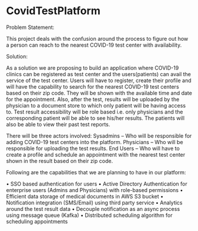# CovidTestPlatform

Problem Statement:

This project deals with the confusion around the process to figure out how a person can reach to the nearest COVID-19 test center with availability.


Solution:

As a solution we are proposing to build an application where COVID-19 clinics can be registered as test center and the users(patients) can avail the service of the test center. Users will have to register, create their profile and will have the capability to search for the nearest COVID-19 test centers based on their zip code. They will be shown with the available time and date for the appointment. Also, after the test, results will be uploaded by the physician to a document store to which only patient will be having access to. Test result accessibility will be role based i.e. only physicians and the corresponding patient will be able to see his/her results. The patients will also be able to view their past test reports. 

There will be three actors involved:
Sysadmins – Who will be responsible for adding COVID-19 test centers into the platform.
Physicians – Who will be responsible for uploading the test results.
End Users – Who will have to create a profile and schedule an appointment with the nearest test center shown in the result based on their zip code.

Following are the capabilities that we are planning to have in our platform:

•	SSO based authentication for users
•	Active Directory Authentication for enterprise users (Admins and Physicians) with role-based permissions
•	Efficient data storage of medical documents in AWS S3 bucket
•	Notification integration (SMS/Email) using third party service 
•	Analytics around the test result data
•	Decouple notification as an async process using message queue (Kafka)
•	Distributed scheduling algorithm for scheduling appointments


